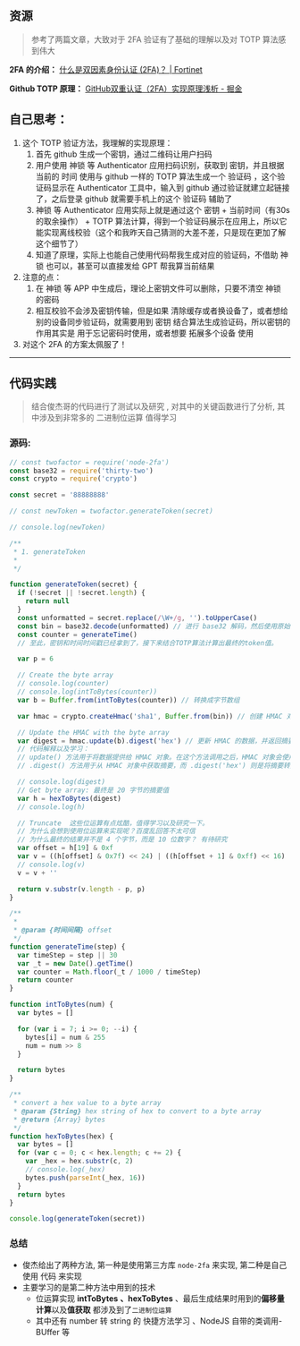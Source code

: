 ## 资源

> 参考了两篇文章，大致对于 2FA 验证有了基础的理解以及对 TOTP 算法感到伟大

**2FA 的介绍：**
[什么是双因素身份认证 (2FA)？ | Fortinet](https://www.fortinet.com/cn/resources/cyberglossary/two-factor-authentication)

**Github TOTP 原理：**
[GitHub双重认证（2FA）实现原理浅析 - 掘金](https://juejin.cn/post/7299743820434112539)

## 自己思考：

1. 这个 TOTP 验证方法，我理解的实现原理：
   1. 首先 github 生成一个密钥，通过二维码让用户扫码
   2. 用户使用 神锁 等 Authenticator 应用扫码识别，获取到 密钥，并且根据当前的 时间 使用与 github 一样的 TOTP 算法生成一个 验证码 ，这个验证码显示在 Authenticator 工具中，输入到 github 通过验证就建立起链接了，之后登录 github 就需要手机上的这个 验证码 辅助了
   3. 神锁 等 Authenticator 应用实际上就是通过这个 密钥 + 当前时间（有30s的取余操作） + TOTP 算法计算，得到一个验证码展示在应用上，所以它能实现离线校验（这个和我昨天自己猜测的大差不差，只是现在更加了解这个细节了）
   4. 知道了原理，实际上也能自己使用代码帮我生成对应的验证码，不借助 神锁 也可以，甚至可以直接发给 GPT 帮我算当前结果
2. 注意的点：
   1. 在 神锁 等 APP 中生成后，理论上密钥文件可以删除，只要不清空 神锁 的密码
   2. 相互校验不会涉及密钥传输，但是如果 清除缓存或者换设备了，或者想给别的设备同步验证码，就需要用到 密钥 结合算法生成验证码，所以密钥的作用其实是 用于忘记密码时使用，或者想要 拓展多个设备 使用
3. 对这个 2FA 的方案太佩服了！

---

## 代码实践

> 结合俊杰哥的代码进行了测试以及研究 , 对其中的关键函数进行了分析, 其中涉及到非常多的 二进制位运算 值得学习

### 源码:

```javascript
// const twofactor = require('node-2fa')
const base32 = require('thirty-two')
const crypto = require('crypto')

const secret = '88888888'

// const newToken = twofactor.generateToken(secret)

// console.log(newToken)

/**
 * 1. generateToken
 *
 */

function generateToken(secret) {
  if (!secret || !secret.length) {
    return null
  }
  const unformatted = secret.replace(/\W+/g, '').toUpperCase()
  const bin = base32.decode(unformatted) // 进行 base32 解码，然后使用原始的密钥参与计算。
  const counter = generateTime()
  // 至此，密钥和时间时间戳已经拿到了，接下来结合TOTP算法计算出最终的token值。

  var p = 6

  // Create the byte array
  // console.log(counter)
  // console.log(intToBytes(counter))
  var b = Buffer.from(intToBytes(counter)) // 转换成字节数组

  var hmac = crypto.createHmac('sha1', Buffer.from(bin)) // 创建 HMAC 对象

  // Update the HMAC with the byte array
  var digest = hmac.update(b).digest('hex') // 更新 HMAC 的数据，并返回摘要值
  // 代码解释以及学习：
  // update() 方法用于将数据提供给 HMAC 对象。在这个方法调用之后，HMAC 对象会使用这些数据来生成一个密钥摘要。
  // .digest() 方法用于从 HMAC 对象中获取摘要，而 .digest('hex') 则是将摘要转换为十六进制字符串格式。

  // console.log(digest)
  // Get byte array: 最终是 20 字节的摘要值
  var h = hexToBytes(digest)
  // console.log(h)

  // Truncate  这些位运算有点炫酷，值得学习以及研究一下。
  // 为什么会想到使用位运算来实现呢？百度乱回答不太可信
  // 为什么最终的结果并不是 4 个字节，而是 10 位数字？ 有待研究
  var offset = h[19] & 0xf
  var v = ((h[offset] & 0x7f) << 24) | ((h[offset + 1] & 0xff) << 16) | ((h[offset + 2] & 0xff) << 8) | (h[offset + 3] & 0xff)
  // console.log(v)
  v = v + ''

  return v.substr(v.length - p, p)
}

/**
 *
 * @param {时间间隔} offset
 */
function generateTime(step) {
  var timeStep = step || 30
  var _t = new Date().getTime()
  var counter = Math.floor(_t / 1000 / timeStep)
  return counter
}

function intToBytes(num) {
  var bytes = []

  for (var i = 7; i >= 0; --i) {
    bytes[i] = num & 255
    num = num >> 8
  }

  return bytes
}

/**
 * convert a hex value to a byte array
 * @param {String} hex string of hex to convert to a byte array
 * @return {Array} bytes
 */
function hexToBytes(hex) {
  var bytes = []
  for (var c = 0; c < hex.length; c += 2) {
    var _hex = hex.substr(c, 2)
    // console.log(_hex)
    bytes.push(parseInt(_hex, 16))
  }
  return bytes
}

console.log(generateToken(secret))

```

### 总结

- 俊杰给出了两种方法, 第一种是使用第三方库 `node-2fa`  来实现, 第二种是自己使用 代码 来实现
- 主要学习的是第二种方法中用到的技术
  - 位运算实现 **intToBytes** **、hexToBytes** 、最后生成结果时用到的**偏移量计算**以及**值获取** 都涉及到了`二进制位运算`
  - 其中还有 number 转 string 的 快捷方法学习 、NodeJS 自带的类调用-BUffer 等